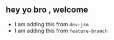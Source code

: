 ## hey yo bro , welcome 

- I am adding this from `dev-jsm`
- I am adding this from `feature-branch`

